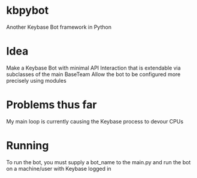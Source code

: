 # kbpybot
Another Keybase Bot framework in Python

# Idea
Make a Keybase Bot with minimal API Interaction that is extendable via subclasses of the main BaseTeam
Allow the bot to be configured more precisely using modules

# Problems thus far
My main loop is currently causing the Keybase process to devour CPUs

# Running
To run the bot, you must supply a bot_name to the main.py and run the bot on a machine/user with Keybase logged in
